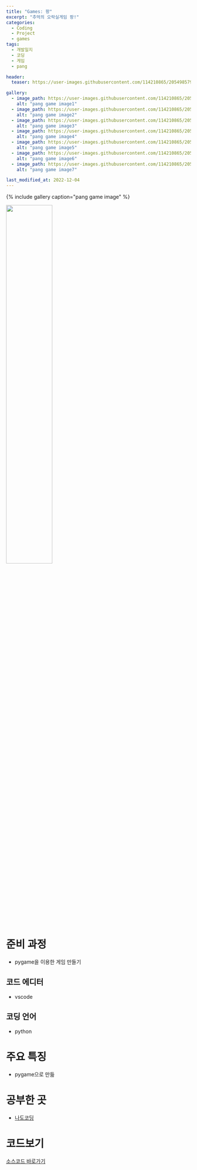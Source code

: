 ```yaml
---
title: "Games: 팡"
excerpt: "추억의 오락실게임 팡!"
categories:
  - Coding
  - Project
  - games
tags:
  - 개발일지
  - 코딩
  - 게임
  - pang

header:
  teaser: https://user-images.githubusercontent.com/114210865/205498579-31aa9d8f-0ca1-40bf-9c52-8b29d9351b53.png

gallery:
  - image_path: https://user-images.githubusercontent.com/114210865/205498579-31aa9d8f-0ca1-40bf-9c52-8b29d9351b53.png
    alt: "pang game image1"
  - image_path: https://user-images.githubusercontent.com/114210865/205498580-4fc9bdff-2a36-4d9c-9623-3dc1dc3b2ac3.png
    alt: "pang game image2"
  - image_path: https://user-images.githubusercontent.com/114210865/205498583-e082ceb0-946d-420f-9604-6d43c1b0013c.png
    alt: "pang game image3"
  - image_path: https://user-images.githubusercontent.com/114210865/205498587-4779f33a-b1e8-4c7d-935b-2ec9dc7565a9.png
    alt: "pang game image4"
  - image_path: https://user-images.githubusercontent.com/114210865/205498591-5ecab88e-b20f-45db-bb03-4fa7ece201e0.png
    alt: "pang game image5"
  - image_path: https://user-images.githubusercontent.com/114210865/205498592-21459aea-cdfe-46dc-8830-8e7bffed177d.png
    alt: "pang game image6"
  - image_path: https://user-images.githubusercontent.com/114210865/205498596-8802a53b-3b04-43ce-a824-638b339f6a91.png
    alt: "pang game image7"

last_modified_at: 2022-12-04
---
```



{% include gallery caption="pang game image" %}


<img width="50%" src="https://user-images.githubusercontent.com/114210865/205498566-2302a7ee-eb5b-43c6-8923-794ab0110ca1.gif"/>

# 준비 과정
- pygame을 이용한 게임 만들기

## 코드 에디터
- vscode

## 코딩 언어
- python

# 주요 특징
- pygame으로 만듦

# 공부한 곳
- [나도코딩](https://nadocoding.tistory.com/)

# 코드보기
[소스코드 바로가기](https://github.com/leeyeonjun85/games/blob/main/modules/pang.py)